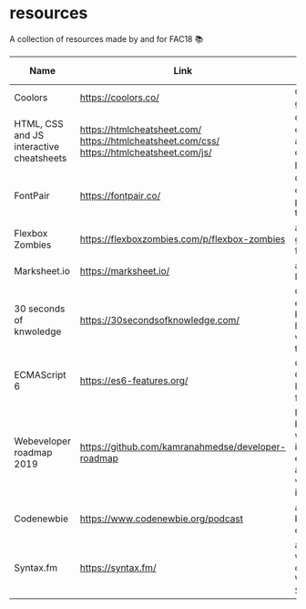 # resources
A collection of resources made by and for FAC18 📚



| Name          | Link          | What is it?  | Tip from
| ------------- | ------------- | ------------ | ------------ |
| Coolors  | https://coolors.co/ | Colour scheme generator | Reda
| HTML, CSS and JS interactive cheatsheets | https://htmlcheatsheet.com/ https://htmlcheatsheet.com/css/ https://htmlcheatsheet.com/js/ | Great reminder of tools, syntax and methods in one (three?) place(s) | Reda
| FontPair | https://fontpair.co/ | Great database of fonts that pair well together | Reda
| Flexbox Zombies  | https://flexboxzombies.com/p/flexbox-zombies  | another fun game to master flexbox   | Pat   
| Marksheet.io   | https://marksheet.io/  | a nice recap of HTML and CSS   | Pat 
| 30 seconds of knwoledge | https://30secondsofknowledge.com/ | Chrome/Firefox extension that helps you to learn about web technologies | Pat 
| ECMAScript 6  | https://es6-features.org/ | Overview & Comparison of ECMAScript 6 features | Pat  
| Webeveloper roadmap 2019 | https://github.com/kamranahmedse/developer-roadmap | Roadmap to becoming a web developer in 2019 (front-end, back-end and devOps versions included) | Pat
| Codenewbie | https://www.codenewbie.org/podcast | a podcast for budding developers | Pat
| Syntax.fm| https://syntax.fm/ | a podcast for web developers by Wes Bos and Scott Tolinski | Pat



